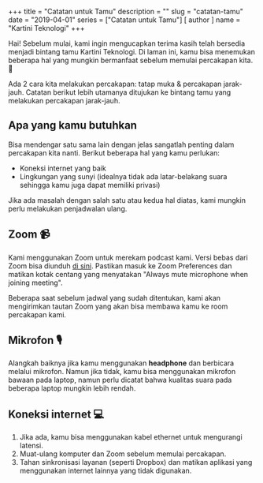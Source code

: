 +++
title = "Catatan untuk Tamu"
description = ""
slug = "catatan-tamu"
date = "2019-04-01"
series = ["Catatan untuk Tamu"]
[ author ]
  name = "Kartini Teknologi"
+++

Hai! Sebelum mulai, kami ingin mengucapkan terima kasih telah bersedia menjadi bintang tamu Kartini Teknologi. Di laman ini, kamu bisa menemukan beberapa hal yang mungkin bermanfaat sebelum memulai percakapan kita. 🙌

Ada 2 cara kita melakukan percakapan: tatap muka & percakapan jarak-jauh. Catatan berikut lebih utamanya ditujukan ke bintang tamu yang melakukan percakapan jarak-jauh. 

## Apa yang kamu butuhkan
Bisa mendengar satu sama lain dengan jelas sangatlah penting dalam percakapan kita nanti. Berikut beberapa hal yang kamu perlukan:

- Koneksi internet yang baik
- Lingkungan yang sunyi (idealnya tidak ada latar-belakang suara sehingga kamu juga dapat memiliki privasi)

Jika ada masalah dengan salah satu atau kedua hal diatas, kami mungkin perlu melakukan penjadwalan ulang. 

## Zoom 📹
Kami menggunakan Zoom untuk merekam podcast kami. Versi bebas dari Zoom bisa diunduh [di sini](https://zoom.us/download). Pastikan masuk ke Zoom Preferences dan matikan kotak centang yang menyatakan "Always mute microphone when joining meeting".

Beberapa saat sebelum jadwal yang sudah ditentukan, kami akan mengirimkan tautan Zoom yang akan bisa membawa kamu ke room percakapan kami. 

## Mikrofon 🎙️
Alangkah baiknya jika kamu menggunakan **headphone** dan berbicara melalui mikrofon. Namun jika tidak, kamu bisa menggunakan mikrofon bawaan pada laptop, namun perlu dicatat bahwa kualitas suara pada beberapa laptop mungkin lebih rendah.

## Koneksi internet  💻
1. Jika ada, kamu bisa menggunakan kabel ethernet untuk mengurangi latensi.
2. Muat-ulang komputer dan Zoom sebelum memulai percakapan.
3. Tahan sinkronisasi layanan (seperti Dropbox) dan matikan aplikasi yang menggunakan internet lainnya yang tidak digunakan. 